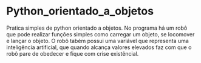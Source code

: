 # Python_orientado_a_objetos
Pratica simples de python orientado a objetos.
No programa há um robô que pode realizar funções simples como carregar um objeto, se locomover e lançar o objeto. O robô tabém possui uma variável que representa uma inteligência artificial, que quando alcança valores elevados faz com que o robô pare de obedecer e fique com crise existêncial.
